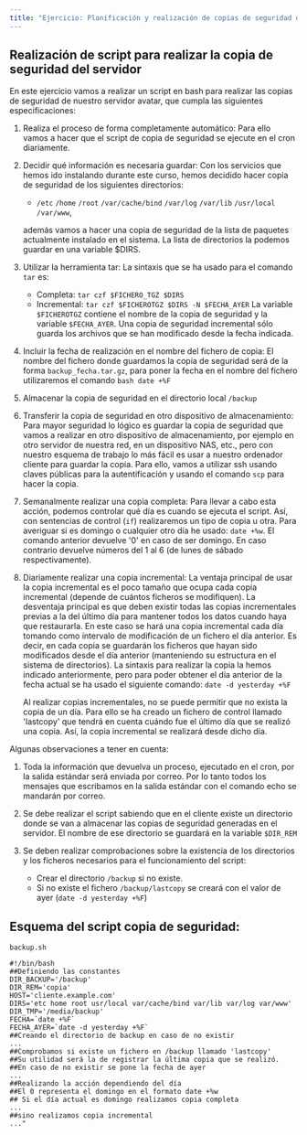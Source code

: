 ```yaml
---
title: "Ejercicio: Planificación y realización de copias de seguridad del servidor
---
```


## Realización de script para realizar la copia de seguridad del servidor

En este ejercicio vamos a realizar un script en bash para realizar las copias de seguridad de nuestro servidor avatar, que cumpla las siguientes especificaciones:  
  
1. Realiza el proceso de forma completamente automático: Para ello vamos a hacer que el script de copia de seguridad se ejecute en el cron diariamente.  
2. Decidir qué información es necesaria guardar: Con los servicios que hemos ido instalando durante este curso, hemos decidido hacer copia de seguridad de los siguientes directorios:  
  
    * `/etc` `/home` `/root` `/var/cache/bind` `/var/log` `/var/lib` `/usr/local` `/var/www`,  
    
    además vamos a hacer una copia de seguridad de la lista de paquetes actualmente instalado en el sistema. La lista de directorios la podemos guardar en una variable $DIRS.  
3. Utilizar la herramienta tar: La sintaxis que se ha usado para el comando `tar` es:  
    * Completa: `tar czf $FICHERO_TGZ $DIRS`
    * Incremental: `tar czf $FICHEROTGZ $DIRS -N $FECHA_AYER`
  La variable `$FICHEROTGZ` contiene el nombre de la copia de seguridad y la variable `$FECHA_AYER`. Una copia de seguridad incremental sólo guarda los archivos que se han modificado desde la fecha indicada.  
4. Incluir la fecha de realización en el nombre del fichero de copia: El nombre del fichero donde guardamos la copia de seguridad será de la forma `backup_fecha.tar.gz`, para poner la fecha en el nombre del fichero utilizaremos el comando `bash date +%F`
5. Almacenar la copia de seguridad en el directorio local `/backup`
6. Transferir la copia de seguridad en otro dispositivo de almacenamiento: Para mayor seguridad lo lógico es guardar la copia de seguridad que vamos a realizar en otro dispositivo de almacenamiento, por ejemplo en otro servidor de nuestra red, en un dispositivo NAS, etc., pero con nuestro esquema de trabajo lo más fácil es usar a nuestro ordenador cliente para guardar la copia. Para ello, vamos a utilizar ssh usando claves públicas para la autentificación y usando el comando `scp` para hacer la copia.
7. Semanalmente realizar una copia completa: Para llevar a cabo esta acción, podemos controlar qué día es cuando se ejecuta el script. Así, con sentencias de control (`if`) realizaremos un tipo de copia u otra. Para averiguar si es domingo o cualquier otro día he usado: `date +%w`. El comando anterior devuelve '0' en caso de ser domingo. En caso contrario devuelve números del 1 al 6 (de lunes de sábado respectivamente).  
8. Diariamente realizar una copia incremental: La ventaja principal de usar la copia incremental es el poco tamaño que ocupa cada copia incremental (depende de cuántos ficheros se modifiquen). La desventaja principal es que deben existir todas las copias incrementales previas a la del último día para mantener todos los datos cuando haya que restaurarla. En este caso se hará una copia incremental cada día tomando como intervalo de modificación de un fichero el día anterior. Es decir, en cada copia se guardarán los ficheros que hayan sido modificados desde el día anterior (manteniendo su estructura en el sistema de directorios). La sintaxis para realizar la copia la hemos indicado anteriormente, pero para poder obtener el día anterior de la fecha actual se ha usado el siguiente comando: `date -d yesterday +%F`  

    Al realizar copias incrementales, no se puede permitir que no exista la copia de un día. Para ello se ha creado un fichero de control llamado 'lastcopy' que tendrá en cuenta cuándo fue el último día que se realizó una copia. Así, la copia incremental se realizará desde dicho día.
  
Algunas observaciones a tener en cuenta:  

1. Toda la información que devuelva un proceso, ejecutado en el cron, por la salida estándar será enviada por correo. Por lo tanto todos los mensajes que escribamos en la salida estándar con el comando echo se mandarán por correo.
2. Se debe realizar el script sabiendo que en el cliente existe un directorio donde se van a almacenar las copias de seguridad generadas en el servidor. El nombre de ese directorio se guardará en la variable `$DIR_REM`
3. Se deben realizar comprobaciones sobre la existencia de los directorios y los ficheros necesarios para el funcionamiento del script:

    * Crear el directorio `/backup` si no existe.
    * Si no existe el fichero `/backup/lastcopy` se creará con el valor de ayer (`date -d yesterday +%F`)

  
## Esquema del script copia de seguridad:
  
`backup.sh`

    #!/bin/bash
    ##Definiendo las constantes
    DIR_BACKUP='/backup'
    DIR_REM='copia'
    HOST='cliente.example.com'
    DIRS='etc home root usr/local var/cache/bind var/lib var/log var/www'
    DIR_TMP='/media/backup'
    FECHA=`date +%F`
    FECHA_AYER=`date -d yesterday +%F`
    ##Creando el directorio de backup en caso de no existir
    ...
    ##Comprobamos si existe un fichero en /backup llamado 'lastcopy'
    ##Su utilidad será la de registrar la última copia que se realizó.
    ##En caso de no existir se pone la fecha de ayer
    ...
    ##Realizando la acción dependiendo del día
    ##El 0 representa el domingo en el formato date +%w
    ## Si el día actual es domingo realizamos copia completa
    ...
    ##sino realizamos copia incremental
    ..."